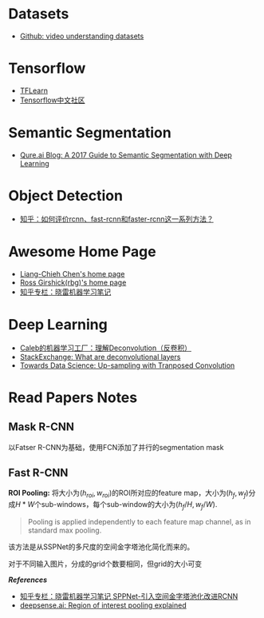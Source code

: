 # Datasets
- [Github: video understanding datasets](https://github.com/yoosan/video-understanding-dataset)

# Tensorflow
- [TFLearn](http://tflearn.org/)
- [Tensorflow中文社区](http://www.tensorfly.cn/)

# Semantic Segmentation
- [Qure.ai Blog: A 2017 Guide to Semantic Segmentation with Deep Learning](http://blog.qure.ai/notes/semantic-segmentation-deep-learning-review)

# Object Detection
- [知乎：如何评价rcnn、fast-rcnn和faster-rcnn这一系列方法？](https://www.zhihu.com/question/35887527)

# Awesome Home Page
- [Liang-Chieh Chen's home page](http://liangchiehchen.com/)
- [Ross Girshick(rbg)'s home page](http://www.rossgirshick.info/)
- [知乎专栏：晓雷机器学习笔记](https://zhuanlan.zhihu.com/xiaoleimlnote)

# Deep Learning
- [Caleb的机器学习工厂：理解Deconvolution（反卷积）](http://calebml.leanote.com/post/%E7%90%86%E8%A7%A3deconvolution%EF%BC%88%E5%8F%8D%E5%8D%B7%E7%A7%AF%EF%BC%89)
- [StackExchange: What are deconvolutional layers](https://datascience.stackexchange.com/questions/6107/what-are-deconvolutional-layers)
- [Towards Data Science: Up-sampling with Tranposed Convolution](https://towardsdatascience.com/up-sampling-with-transposed-convolution-9ae4f2df52d0)

# Read Papers Notes
## Mask R-CNN
以Fatser R-CNN为基础，使用FCN添加了并行的segmentation mask

## Fast R-CNN
**ROI Pooling:** 将大小为$(h_{roi}, w_{roi})$的ROI所对应的feature map，大小为$(h_{f}, w_{f})$分成$H * W$个sub-windows，每个sub-window的大小为$(h_{f}/H, w_f/W)$. 

> Pooling is applied independently to each feature map channel, as in standard max pooling.

该方法是从SSPNet的多尺度的空间金字塔池化简化而来的。

对于不同输入图片，分成的grid个数要相同，但grid的大小可变

***References***
- [知乎专栏：晓雷机器学习笔记 SPPNet-引入空间金字塔池化改进RCNN](https://zhuanlan.zhihu.com/p/24774302)
- [deepsense.ai: Region of interest pooling explained](https://blog.deepsense.ai/region-of-interest-pooling-explained/)